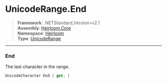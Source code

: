 # UnicodeRange.End

> **Framework**: .NETStandard,Version=v2.1  
> **Assembly**: [Heirloom.Core][0]  
> **Namespace**: [Heirloom][0]  
> **Type**: [UnicodeRange][1]  

--------------------------------------------------------------------------------

### End

The last character in the range.

```cs
UnicodeCharacter End { get; }
```

[0]: ..\Heirloom.Core.md
[1]: Heirloom.UnicodeRange.md
